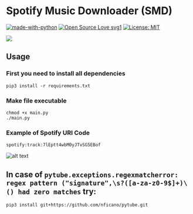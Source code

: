 # Spotify Music Downloader (SMD) 
[![made-with-python](https://img.shields.io/badge/Made%20with-Python-1f425f.svg)](https://www.python.org/) [![Open Source Love svg1](https://badges.frapsoft.com/os/v1/open-source.svg?v=103)](https://github.com/ellerbrock/open-source-badges/) [![License: MIT](https://img.shields.io/badge/License-MIT-yellow.svg)](https://opensource.org/licenses/MIT)

<img align="center" src="https://i.ibb.co/Gd9tLMm/test.png">

## Usage

### First you need to install all dependencies
```
pip3 install -r requirements.txt
```

### Make file executable
```
chmod +x main.py
./main.py
```

### Example of Spotify URI Code
```
spotify:track:7lEptt4wbM0yJTvSG5EBof
```
![alt text](https://i.ibb.co/Z8ZcV20/Deepin-Screenshot-select-area-20190202004700.png "Spotify URI Code")


## **In case of `pytube.exceptions.regexmatcherror: regex pattern ("signature",\s?([a-za-z0-9$]+)\() had zero matches` try:**

```
pip3 install git+https://github.com/nficano/pytube.git
```
